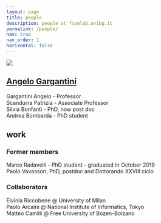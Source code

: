 ```yaml
---
layout: page
title: people
description: people at foselab.unibg.it
permalink: /people/
nav: true
nav_order: 1
horizontal: false
---
```


<div class="people">
 <div class="grid">
  <div class="grid-item">
  <a href="/projects/1_project/">
     <div class="card hoverable">
	    <img src="/assets/img/12.jpg"">
        <div class="card-body">
          <h2 class="card-title text-lowercase">Angelo Gargantini</h2>
        </div>
     </div> </a>
</div>
</div>
</div>



<div class="people">Gargantini Angelo - Professor</div>
<div class="people">Scandurra Patrizia - Associate Professor</div>
<div class="people">Silvia Bonfanti - PhD, now post doc</div>
<div class="people">Andrea Bombarda - PhD student</div>

<div class="people">
  <!-- Display categorized projects -->
  <h2 class="category">work</h2>
  <!-- Generate cards for each project -->

### Former members
<div class="people">Marco Radavelli - PhD student - graduated in October 2019</div>
<div class="people">Paolo Vavassori, PhD, postdoc and Dottorando XXVIII ciclo</div>

### Collaborators
<div class="people">Elvinia Riccobene @ University of Milan</div>
<div class="people">Paolo Arcaini @ National Institute of Informatics, Tokyo</div>
<div class="people">Matteo Camilli @ Free University of Bozen-Bolzano</div>




